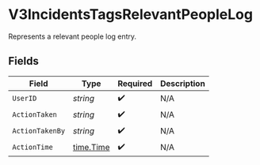 # V3IncidentsTagsRelevantPeopleLog

Represents a relevant people log entry.


## Fields

| Field                                     | Type                                      | Required                                  | Description                               |
| ----------------------------------------- | ----------------------------------------- | ----------------------------------------- | ----------------------------------------- |
| `UserID`                                  | *string*                                  | :heavy_check_mark:                        | N/A                                       |
| `ActionTaken`                             | *string*                                  | :heavy_check_mark:                        | N/A                                       |
| `ActionTakenBy`                           | *string*                                  | :heavy_check_mark:                        | N/A                                       |
| `ActionTime`                              | [time.Time](https://pkg.go.dev/time#Time) | :heavy_check_mark:                        | N/A                                       |
